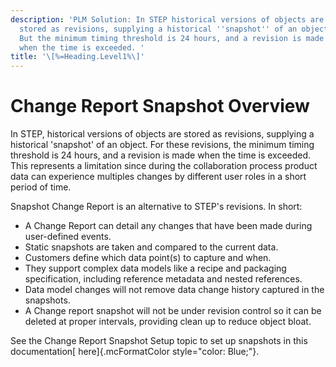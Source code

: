 ```yaml
---
description: 'PLM Solution: In STEP historical versions of objects are
  stored as revisions, supplying a historical ''snapshot'' of an object.
  But the minimum timing threshold is 24 hours, and a revision is made
  when the time is exceeded. '
title: '\[%=Heading.Level1%\]'
---
```


Change Report Snapshot Overview
===============================

In STEP, historical versions of objects are stored as revisions,
supplying a historical 'snapshot' of an object. For these revisions, the
minimum timing threshold is 24 hours, and a revision is made when the
time is exceeded. This represents a limitation since during the
collaboration process product data can experience multiples changes by
different user roles in a short period of time.

Snapshot Change Report is an alternative to STEP's revisions. In short:

-   A Change Report can detail any changes that have been made during
    user-defined events.
-   Static snapshots are taken and compared to the current data.
-   Customers define which data point(s) to capture and when.
-   They support complex data models like a recipe and packaging
    specification, including reference metadata and nested references.
-   Data model changes will not remove data change history captured in
    the snapshots.
-   A Change report snapshot will not be under revision control so it
    can be deleted at proper intervals, providing clean up to reduce
    object bloat.

See the Change Report Snapshot Setup topic to set up snapshots in this
documentation[ here]{.mcFormatColor style="color: Blue;"}.

 
